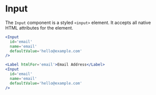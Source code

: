 # Input

The `Input` component is a styled `<input>` element.
It accepts all native HTML attributes for the element.

```.jsx
<Input
  id='email'
  name='email'
  defaultValue='hello@example.com'
/>
```

```.jsx
<Label htmlFor='email'>Email Address</Label>
<Input
  id='email'
  name='email'
  defaultValue='hello@example.com'
/>
```
